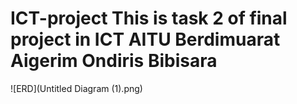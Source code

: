 # ICT-project This is task 2 of final project in ICT AITU Berdimuarat Aigerim Ondiris Bibisara 
![ERD](Untitled Diagram (1).png)
